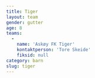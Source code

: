 ```yaml
---
title: Tiger
layout: team
gender: gutter
age: 8
teams:
  -
    name: 'Askøy FK Tiger'
    kontaktperson: 'Tore Skeide'
    fiksid: null
category: barn
slug: tiger
---
```

